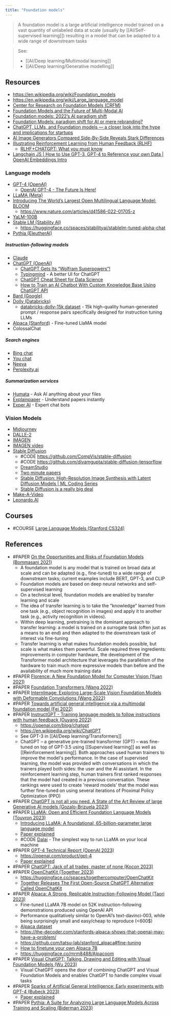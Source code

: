 ```yaml
---
title: "Foundation models"
---
```


> A foundation model is a large artificial intelligence model trained on a vast quantity of unlabeled data at scale (usually by [[AI/Self-supervised learning]]) resulting in a model that can be adapted to a wide range of downstream tasks

> See:
> - [[AI/Deep learning/Multimodal learning]]
> - [[AI/Deep learning/Generative modelling]]

## Resources
- https://en.wikipedia.org/wiki/Foundation_models
- https://en.wikipedia.org/wiki/Large_language_model
- [Center for Research on Foundation Models (CRFM)](https://hai.stanford.edu/news/introducing-center-research-foundation-models-crfm)
- [Foundation Models and the Future of Multi-Modal AI](https://lastweekin.ai/p/multi-modal-ai)
- [Foundation models: 2022’s AI paradigm shift](https://venturebeat.com/ai/foundation-models-2022s-ai-paradigm-shift/)
- [Foundation Models: paradigm shift for AI or mere rebranding?](https://www.artificialintelligence.news/foundation-models-paradigm-shift-for-ai-or-mere-rebranding/)
- [ChatGPT, LLMs, and Foundation models — a closer look into the hype and implications for startups](https://betterprogramming.pub/chatgpt-llms-and-foundation-models-a-closer-look-into-the-hype-and-implications-for-startups-b2f1d82f4d46)
- [AI Image Generators Compared Side-By-Side Reveals Stark Differences](https://petapixel.com/2022/08/22/ai-image-generators-compared-side-by-side-reveals-stark-differences/)
- [Illustrating Reinforcement Learning from Human Feedback (RLHF)](https://huggingface.co/blog/rlhf)
	- [RLHF+CHATGPT: What you must know](https://www.youtube.com/watch?v=PBH2nImUM5c)
- [Langchain JS | How to Use GPT-3, GPT-4 to Reference your own Data | OpenAI Embeddings Intro](https://www.youtube.com/watch?v=veV2I-NEjaM)

### Language models
- [GPT-4 (OpenAI)](https://openai.com/product/gpt-4)
	- [OpenAI GPT-4 - The Future Is Here!](https://www.youtube.com/watch?v=7VSWyghVZIg)
- [LLaMA (Meta)](https://ai.facebook.com/blog/large-language-model-llama-meta-ai/)
- [Introducing The World’s Largest Open Multilingual Language Model: BLOOM](https://bigscience.huggingface.co/blog/bloom)
	- https://www.nature.com/articles/d41586-022-01705-z
- [YaLM-100B](https://github.com/yandex/YaLM-100B)
- [Stable LM (Stability AI)](https://github.com/Stability-AI/StableLM)
	- https://huggingface.co/spaces/stabilityai/stablelm-tuned-alpha-chat
- [Pythia (EleutherAI)](https://github.com/EleutherAI/pythia)

##### Instruction-following models
- [Claude](https://www.anthropic.com/index/introducing-claude)
- [ChatGPT (OpenAI)](https://openai.com/blog/chatgpt)
	- [ChatGPT Gets Its “Wolfram Superpowers”!](https://writings.stephenwolfram.com/2023/03/chatgpt-gets-its-wolfram-superpowers/)
	- [Typingmind](https://www.typingmind.com/) - A better UI for ChatGPT
	- [ChatGPT Cheat Sheet for Data Science](https://www.datacamp.com/cheat-sheet/chatgpt-cheat-sheet-data-science)
	- [How to Train an AI Chatbot With Custom Knowledge Base Using ChatGPT API](https://beebom.com/how-train-ai-chatbot-custom-knowledge-base-chatgpt-api/)
- [Bard (Google)](https://blog.google/technology/ai/bard-google-ai-search-updates/)
- [Dolly (Databricks)](https://www.databricks.com/blog/2023/03/24/hello-dolly-democratizing-magic-chatgpt-open-models.html)
	- [databricks-dolly-15k dataset](https://github.com/databrickslabs/dolly/tree/master/data) - 15k high-quality human-generated prompt / response pairs specifically designed for instruction tuning LLMs
- [Alpaca (Stanford)](https://crfm.stanford.edu/2023/03/13/alpaca.html) - Fine-tuned LlaMA model
- ColossalChat

##### Search engines
- [Bing chat](https://www.bing.com/search?q=Bing+AI&showconv=1&FORM=hpcodx)
- [You chat](https://you.com/search?q=who+are+you&tbm=youchat&cfr=chat)
- [Neeva](https://neeva.com/)
- [Perplexity.ai](https://www.perplexity.ai/)

##### Summarization services
- [Humata](https://www.humata.ai/) - Ask AI anything about your files
- [Explainpaper](https://www.explainpaper.com/) - Understand papers instantly
- [Exper AI](https://www.experai.com/) - Expert chat bots

### Vision Models
- [Midjourney](https://www.midjourney.com/home/)
- [DALLE-2](https://openai.com/dall-e-2/)
- [IMAGEN](https://imagen.research.google/)
- [IMAGEN video](https://imagen.research.google/video/)
- [Stable Diffusion](https://stability.ai/blog/stable-diffusion-announcement)
	- #CODE https://github.com/CompVis/stable-diffusion
	- #CODE https://github.com/divamgupta/stable-diffusion-tensorflow
	- [DreamStudio](https://beta.dreamstudio.ai) 
	- [Two minute papers](https://www.youtube.com/watch?v=nVhmFski3vg)
	- [Stable Diffusion: High-Resolution Image Synthesis with Latent Diffusion Models | ML Coding Series](https://www.youtube.com/watch?v=f6PtJKdey8E)
	- [Stable Diffusion is a really big deal](https://simonwillison.net/2022/Aug/29/stable-diffusion/)
- [Make-A-Video](https://makeavideo.studio/)
- [Leonardo.AI](https://leonardo.ai/)

## Courses
- #COURSE [Large Language Models (Stanford CS324)](https://stanford-cs324.github.io/winter2022/)

## References
- #PAPER [On the Opportunities and Risks of Foundation Models (Bommasani 2021)](https://arxiv.org/abs/2108.07258)
	- A foundation model is any model that is trained on broad data at scale and can be adapted (e.g., fine-tuned) to a wide range of downstream tasks; current examples include BERT, GPT-3, and CLIP
	- Foundation models are based on deep neural networks and self-supervised learning
	- On a technical level, foundation models are enabled by transfer learning and scale
	- The idea of transfer learning is to take the “knowledge” learned from one task (e.g., object recognition in images) and apply it to another task (e.g., activity recognition in videos).
	- Within deep learning, pretraining is the dominant approach to transfer learning: a model is trained on a surrogate task (often just as a means to an end) and then adapted to the downstream task of interest via fine-tuning
	- Transfer learning is what makes foundation models possible, but scale is what makes them powerful. Scale required three ingredients: improvements in computer hardware, the development of the Transformer model architecture that leverages the parallelism of the hardware to train much more expressive models than before and the availability of much more training data
- #PAPER [Florence: A New Foundation Model for Computer Vision (Yuan 2021)](https://arxiv.org/pdf/2111.11432)
- #PAPER [Foundation Transformers (Wang 2022)](https://arxiv.org/pdf/2210.06423)
- #PAPER [InternImage: Exploring Large-Scale Vision Foundation Models with Deformable Convolutions (Wang 2022)](https://arxiv.org/pdf/2211.05778)
- #PAPER [Towards artificial general intelligence via a multimodal foundation model (Fei 2022)](https://www.ncbi.nlm.nih.gov/pmc/articles/PMC9163040/)
- #PAPER [InstructGPT - Training language models to follow instructions with human feedback (Ouyang 2022)](https://arxiv.org/abs/2203.02155)
	- https://openai.com/blog/chatgpt
	- https://en.wikipedia.org/wiki/ChatGPT
	- See GPT-3 in [[AI/Deep learning/Transformers]] 
	- ChatGPT – a generative pre-trained transformer (GPT) – was fine-tuned on top of GPT-3.5 using [[Supervised learning]] as well as [[Reinforcement learning]]. Both approaches used human trainers to improve the model's performance. In the case of supervised learning, the model was provided with conversations in which the trainers played both sides: the user and the AI assistant. In the reinforcement learning step, human trainers first ranked responses that the model had created in a previous conversation. These rankings were used to create 'reward models' that the model was further fine-tuned on using several iterations of Proximal Policy Optimization (PPO)
- #PAPER [ChatGPT is not all you need. A State of the Art Review of large Generative AI models (Gozalo-Brizuela 2023)](https://arxiv.org/pdf/2301.04655)
- #PAPER [LLaMA: Open and Efficient Foundation Language Models (Touvron 2023)](https://arxiv.org/pdf/2302.13971)
	- [Introducing LLaMA: A foundational, 65-billion-parameter large language model](https://ai.facebook.com/blog/large-language-model-llama-meta-ai/)
	- [Paper explained](https://www.youtube.com/watch?v=E5OnoYF2oAk)
	- #CODE [Dalai](https://github.com/cocktailpeanut/dalai) - The simplest way to run LLaMA on your local machine
- #PAPER [GPT-4 Technical Report (OpenAI 2023)](https://cdn.openai.com/papers/gpt-4.pdf)
	- https://openai.com/product/gpt-4
	- [Paper explained](https://www.youtube.com/watch?v=2zW33LfffPc&t=8s)
- #PAPER [ChatGPT: Jack of all trades, master of none (Kocon 2023)](https://arxiv.org/pdf/2302.10724)
- #PAPER [OpenChatKit (Together 2023)](https://www.together.xyz/blog/openchatkit)
	- https://huggingface.co/spaces/togethercomputer/OpenChatKit
	- [Together Releases The First Open-Source ChatGPT Alternative Called OpenChatKit](https://www.marktechpost.com/2023/03/12/together-releases-the-first-open-source-chatgpt-alternative-called-openchatkit/)
- #PAPER [Alpaca: A Strong, Replicable Instruction-Following Model (Taori 2023)](https://crfm.stanford.edu/2023/03/13/alpaca.html)
	- Fine-tuned LLaMA 7B model on 52K instruction-following demonstrations produced using OpenAI API
	- Performance qualitatively similar to OpenAI’s text-davinci-003, while being surprisingly small and easy/cheap to reproduce (<600$)
	- [Alpaca dataset](https://huggingface.co/datasets/tatsu-lab/alpaca)
	- https://the-decoder.com/stanfords-alpaca-shows-that-openai-may-have-a-problem/
	- https://github.com/tatsu-lab/stanford_alpaca#fine-tuning
	- [How to finetune your own Alpaca 7B](https://www.youtube.com/watch?v=LSoqyynKU9E)
	- https://huggingface.co/mrm8488/Alpacoom
- #PAPER [Visual ChatGPT: Talking, Drawing and Editing with Visual Foundation Models (Wu 2023)](https://arxiv.org/pdf/2303.04671)
	- Visual ChatGPT opens the door of combining ChatGPT and Visual Foundation Models and enables ChatGPT to handle complex visual tasks
- #PAPER [Sparks of Artificial General Intelligence: Early experiments with GPT-4 (Bubeck 2023)](https://arxiv.org/pdf/2303.12712)
	- [Paper explained](https://www.youtube.com/watch?v=Mqg3aTGNxZ0)
- #PAPER [Pythia: A Suite for Analyzing Large Language Models Across Training and Scaling (Biderman 2023)](https://arxiv.org/pdf/2304.01373)